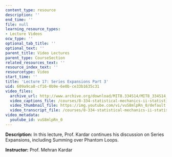 ```yaml
---
content_type: resource
description: ''
end_time: ''
file: null
learning_resource_types:
- Lecture Videos
ocw_type: ''
optional_tab_title: ''
optional_text: ''
parent_title: Video Lectures
parent_type: CourseSection
related_resources_text: ''
resource_index_text: ''
resourcetype: Video
start_time: ''
title: 'Lecture 17: Series Expansions Part 3'
uid: 609a9ca8-cf16-0b9e-6e0b-ce33b1635c31
video_files:
  archive_url: http://www.archive.org/download/MIT8.334S14/MIT8_334S14_lec17_300k.mp4
  video_captions_file: /courses/8-334-statistical-mechanics-ii-statistical-physics-of-fields-spring-2014/b2dc75a6adae51de8df9d4f976eafe03_1581262.vtt
  video_thumbnail_file: https://img.youtube.com/vi/vuS8mlpRn_0/default.jpg
  video_transcript_file: /courses/8-334-statistical-mechanics-ii-statistical-physics-of-fields-spring-2014/8ed02aa1327a2e3192d603c143eed6e1_1581262.pdf
video_metadata:
  youtube_id: vuS8mlpRn_0
---
```


**Description:** In this lecture, Prof. Kardar continues his discussion on Series Expansions, including Summing over Phantom Loops.

**Instructor:** Prof. Mehran Kardar



